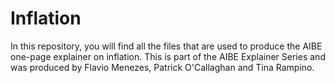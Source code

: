 # Inflation
In this repository, you will find all the files that are used to produce the AIBE one-page explainer on inflation. This is part of the AIBE Explainer Series and was produced by Flavio Menezes, Patrick O'Callaghan and Tina Rampino.
